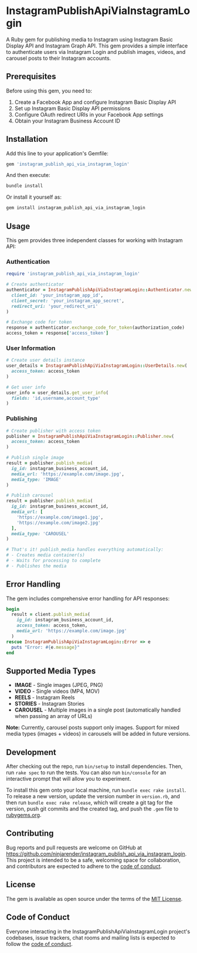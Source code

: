 # InstagramPublishApiViaInstagramLogin

A Ruby gem for publishing media to Instagram using Instagram Basic Display API and Instagram Graph API. This gem provides a simple interface to authenticate users via Instagram Login and publish images, videos, and carousel posts to their Instagram accounts.

## Prerequisites

Before using this gem, you need to:

1. Create a Facebook App and configure Instagram Basic Display API
2. Set up Instagram Basic Display API permissions
3. Configure OAuth redirect URIs in your Facebook App settings
4. Obtain your Instagram Business Account ID

## Installation

Add this line to your application's Gemfile:

```ruby
gem 'instagram_publish_api_via_instagram_login'
```

And then execute:

```bash
bundle install
```

Or install it yourself as:

```bash
gem install instagram_publish_api_via_instagram_login
```

## Usage

This gem provides three independent classes for working with Instagram API:

### Authentication

```ruby
require 'instagram_publish_api_via_instagram_login'

# Create authenticator
authenticator = InstagramPublishApiViaInstagramLogin::Authenticator.new(
  client_id: 'your_instagram_app_id',
  client_secret: 'your_instagram_app_secret',
  redirect_uri: 'your_redirect_uri'
)

# Exchange code for token
response = authenticator.exchange_code_for_token(authorization_code)
access_token = response['access_token']
```

### User Information

```ruby
# Create user details instance
user_details = InstagramPublishApiViaInstagramLogin::UserDetails.new(
  access_token: access_token
)

# Get user info
user_info = user_details.get_user_info(
  fields: 'id,username,account_type'
)
```

### Publishing

```ruby
# Create publisher with access token
publisher = InstagramPublishApiViaInstagramLogin::Publisher.new(
  access_token: access_token
)

# Publish single image
result = publisher.publish_media(
  ig_id: instagram_business_account_id,
  media_url: 'https://example.com/image.jpg',
  media_type: 'IMAGE'
)

# Publish carousel
result = publisher.publish_media(
  ig_id: instagram_business_account_id,
  media_url: [
    'https://example.com/image1.jpg',
    'https://example.com/image2.jpg'
  ],
  media_type: 'CAROUSEL'
)

# That's it! publish_media handles everything automatically:
# - Creates media container(s)
# - Waits for processing to complete  
# - Publishes the media
```



## Error Handling

The gem includes comprehensive error handling for API responses:

```ruby
begin
  result = client.publish_media(
    ig_id: instagram_business_account_id,
    access_token: access_token,
    media_url: 'https://example.com/image.jpg'
  )
rescue InstagramPublishApiViaInstagramLogin::Error => e
  puts "Error: #{e.message}"
end
```

## Supported Media Types

- **IMAGE** - Single images (JPEG, PNG)
- **VIDEO** - Single videos (MP4, MOV)
- **REELS** - Instagram Reels
- **STORIES** - Instagram Stories
- **CAROUSEL** - Multiple images in a single post (automatically handled when passing an array of URLs)

**Note:** Currently, carousel posts support only images. Support for mixed media types (images + videos) in carousels will be added in future versions.

## Development

After checking out the repo, run `bin/setup` to install dependencies. Then, run `rake spec` to run the tests. You can also run `bin/console` for an interactive prompt that will allow you to experiment.

To install this gem onto your local machine, run `bundle exec rake install`. To release a new version, update the version number in `version.rb`, and then run `bundle exec rake release`, which will create a git tag for the version, push git commits and the created tag, and push the `.gem` file to [rubygems.org](https://rubygems.org).

## Contributing

Bug reports and pull requests are welcome on GitHub at https://github.com/ninjarender/instagram_publish_api_via_instagram_login. This project is intended to be a safe, welcoming space for collaboration, and contributors are expected to adhere to the [code of conduct](https://github.com/[USERNAME]/instagram_publish_api_via_instagram_login/blob/main/CODE_OF_CONDUCT.md).

## License

The gem is available as open source under the terms of the [MIT License](https://opensource.org/licenses/MIT).

## Code of Conduct

Everyone interacting in the InstagramPublishApiViaInstagramLogin project's codebases, issue trackers, chat rooms and mailing lists is expected to follow the [code of conduct](https://github.com/ninjarender/instagram_publish_api_via_instagram_login/blob/main/CODE_OF_CONDUCT.md).
